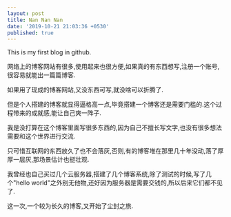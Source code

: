```yaml
---
layout: post
title: Nan Nan Nan
date: '2019-10-21 21:03:36 +0530'
published: true
---
```


This is my first blog in github.

网络上的博客网站有很多,使用起来也很方便,如果真的有东西想写,注册一个账号,很容易就能出一篇篇博客.

如果用了现成的博客网站,又没东西可写,就没啥可以折腾了.

但是个人搭建的博客就显得逼格高一点,毕竟搭建一个博客还是需要门槛的.这个过程带来的成就感,能让自己爽一阵子.

我是没打算在这个博客里面写很多东西的,因为自己不擅长写文字,也没有很多想法需要和这个世界进行交流.

只可惜互联网的东西放久了也不会落灰,否则,有的博客堆在那里几十年没动,落了厚厚一层灰,那场景估计也挺壮观.

我曾经也自己买过几个云服务器,搭建了几个博客系统,除了测试的时候,写了几个"hello world"之外别无他物,还好因为服务器是需要交钱的,所以后来它们都不见了.

这一次,一个较为长久的博客,又开始了尘封之旅.
